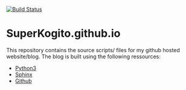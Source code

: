 [![Build Status](https://travis-ci.com/SuperKogito/SuperKogito.github.io.svg?branch=master)](https://travis-ci.com/SuperKogito/SuperKogito.github.io)

# SuperKogito.github.io

This repository contains the source scripts/ files for my github hosted website/blog. 
The blog is built using the following ressources: 
* [Python3](https://www.python.org/download/releases/3.0/)
* [Sphinx](http://www.sphinx-doc.org/en/master/)
* [Github](https://github.com/)
